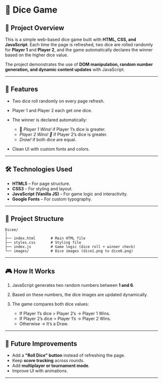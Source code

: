 # 🎲 Dice Game

## 📌 Project Overview

This is a simple web-based dice game built with **HTML, CSS, and JavaScript**. Each time the page is refreshed, two dice are rolled randomly for **Player 1** and **Player 2**, and the game automatically declares the winner based on the higher dice value.

The project demonstrates the use of **DOM manipulation, random number generation, and dynamic content updates** with JavaScript.

---

## 🚀 Features

* Two dice roll randomly on every page refresh.
* Player 1 and Player 2 each get one dice.
* The winner is declared automatically:

  * 🚩 *Player 1 Wins!* if Player 1’s dice is greater.
  * *Player 2 Wins! 🚩* if Player 2’s dice is greater.
  * *Draw!* if both dice are equal.
* Clean UI with custom fonts and colors.

---

## 🛠️ Technologies Used

* **HTML5** – For page structure.
* **CSS3** – For styling and layout.
* **JavaScript (Vanilla JS)** – For game logic and interactivity.
* **Google Fonts** – For custom typography.

---

## 📂 Project Structure

```
Dicee/
│
├── index.html       # Main HTML file
├── styles.css       # Styling file
├── index.js         # Game logic (dice roll + winner check)
└── images/          # Dice images (dice1.png to dice6.png)
```

---

## 🎮 How It Works

1. JavaScript generates two random numbers between **1 and 6**.
2. Based on these numbers, the dice images are updated dynamically.
3. The game compares both dice values:

   * If Player 1’s dice > Player 2’s → Player 1 Wins.
   * If Player 2’s dice > Player 1’s → Player 2 Wins.
   * Otherwise → It’s a Draw.

---


## 🌟 Future Improvements

* Add a **"Roll Dice" button** instead of refreshing the page.
* Keep **score tracking** across rounds.
* Add **multiplayer or tournament mode**.
* Improve UI with animations.

---


